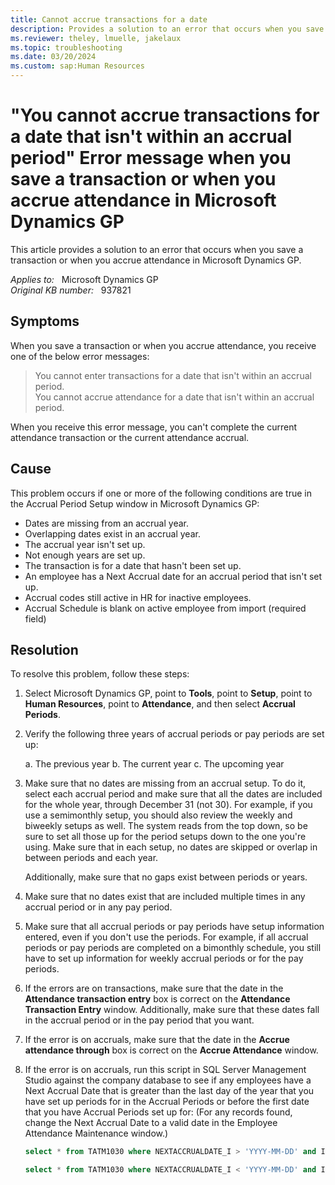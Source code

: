 ```yaml
---
title: Cannot accrue transactions for a date
description: Provides a solution to an error that occurs when you save a transaction or when you accrue attendance in Microsoft Dynamics GP.
ms.reviewer: theley, lmuelle, jakelaux
ms.topic: troubleshooting
ms.date: 03/20/2024
ms.custom: sap:Human Resources
---
```

# "You cannot accrue transactions for a date that isn't within an accrual period" Error message when you save a transaction or when you accrue attendance in Microsoft Dynamics GP

This article provides a solution to an error that occurs when you save a transaction or when you accrue attendance in Microsoft Dynamics GP.

_Applies to:_ &nbsp; Microsoft Dynamics GP  
_Original KB number:_ &nbsp; 937821

## Symptoms

When you save a transaction or when you accrue attendance, you receive one of the below error messages:

> You cannot enter transactions for a date that isn't within an accrual period.  
You cannot accrue attendance for a date that isn't within an accrual period.

When you receive this error message, you can't complete the current attendance transaction or the current attendance accrual.

## Cause

This problem occurs if one or more of the following conditions are true in the Accrual Period Setup window in Microsoft Dynamics GP:

- Dates are missing from an accrual year.
- Overlapping dates exist in an accrual year.
- The accrual year isn't set up.
- Not enough years are set up.
- The transaction is for a date that hasn't been set up.
- An employee has a Next Accrual date for an accrual period that isn't set up.
- Accrual codes still active in HR for inactive employees.
- Accrual Schedule is blank on active employee from import (required field)

## Resolution

To resolve this problem, follow these steps:

1. Select Microsoft Dynamics GP, point to **Tools**, point to **Setup**, point to **Human Resources**, point to **Attendance**, and then select **Accrual Periods**.
1. Verify the following three years of accrual periods or pay periods are set up:

    a. The previous year
    b. The current year
    c. The upcoming year

1. ​​​​​​Make sure that no dates are missing from an accrual setup. To do it, select each accrual period and make sure that all the dates are included for the whole year, through December 31 (not 30). For example, if you use a semimonthly setup, you should also review the weekly and biweekly setups as well. The system reads from the top down, so be sure to set all those up for the period setups down to the one you're using. Make sure that in each setup, no dates are skipped or overlap in between periods and each year.

    Additionally, make sure that no gaps exist between periods or years.

1. Make sure that no dates exist that are included multiple times in any accrual period or in any pay period.

1. Make sure that all accrual periods or pay periods have setup information entered, even if you don't use the periods. For example, if all accrual periods or pay periods are completed on a bimonthly schedule, you still have to set up information for weekly accrual periods or for the pay periods.

1. If the errors are on transactions, make sure that the date in the **Attendance transaction entry** box is correct on the **Attendance Transaction Entry** window. Additionally, make sure that these dates fall in the accrual period or in the pay period that you want.

1. If the error is on accruals, make sure that the date in the **Accrue attendance through** box is correct on the **Accrue Attendance** window.

1. ​​​​​​​If the error is on accruals, run this script in SQL Server Management Studio against the company database to see if any employees have a Next Accrual Date that is greater than the last day of the year that you have set up periods for in the Accrual Periods or before the first date that you have Accrual Periods set up for: (For any records found, change the Next Accrual Date to a valid date in the Employee Attendance Maintenance window.)

    ```sql
    select * from TATM1030 where NEXTACCRUALDATE_I > 'YYYY-MM-DD' and INACTIVE = 0 and TIMETYPE_I = 4 --Fill in the YYYY-MM-DD placeholder with the last day of the year that you have accrual periods set up for to see if any employees have a Next Accrual Date dated in the future.
    ```

    ```sql
    select * from TATM1030 where NEXTACCRUALDATE_I < 'YYYY-MM-DD' and INACTIVE = 0 and TIMETYPE_I = 4 --Fill in the YYYY-MM-DD placeholder with the first day of the year that you have accrual periods set up for to see if any employees have a Next Accrual Date dated in the past.
    ```
